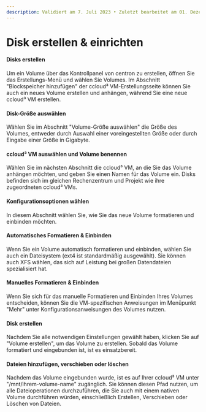 ```yaml
---
description: Validiert am 7. Juli 2023 • Zuletzt bearbeitet am 01. Dezember 2023
---
```


# Disk erstellen & einrichten

#### **Disks erstellen**

Um ein Volume über das Kontrollpanel von centron zu erstellen, öffnen Sie das Erstellungs-Menü und wählen Sie Volumes. Im Abschnitt "Blockspeicher hinzufügen" der ccloud³ VM-Erstellungsseite können Sie auch ein neues Volume erstellen und anhängen, während Sie eine neue ccloud³ VM erstellen.

#### **Disk-Größe auswählen**

Wählen Sie im Abschnitt "Volume-Größe auswählen" die Größe des Volumes, entweder durch Auswahl einer voreingestellten Größe oder durch Eingabe einer Größe in Gigabyte.

#### **ccloud³ VM auswählen und Volume benennen**

Wählen Sie im nächsten Abschnitt die ccloud³ VM, an die Sie das Volume anhängen möchten, und geben Sie einen Namen für das Volume ein. Disks befinden sich im gleichen Rechenzentrum und Projekt wie ihre zugeordneten ccloud³ VMs.

#### **Konfigurationsoptionen wählen**

In diesem Abschnitt wählen Sie, wie Sie das neue Volume formatieren und einbinden möchten.

#### **Automatisches Formatieren & Einbinden**

Wenn Sie ein Volume automatisch formatieren und einbinden, wählen Sie auch ein Dateisystem (ext4 ist standardmäßig ausgewählt). Sie können auch XFS wählen, das sich auf Leistung bei großen Datendateien spezialisiert hat.

#### **Manuelles Formatieren & Einbinden**

Wenn Sie sich für das manuelle Formatieren und Einbinden Ihres Volumes entscheiden, können Sie die VM-spezifischen Anweisungen im Menüpunkt "Mehr" unter Konfigurationsanweisungen des Volumes nutzen.

#### **Disk erstellen**

Nachdem Sie alle notwendigen Einstellungen gewählt haben, klicken Sie auf "Volume erstellen", um das Volume zu erstellen. Sobald das Volume formatiert und eingebunden ist, ist es einsatzbereit.

#### **Dateien hinzufügen, verschieben oder löschen**

Nachdem das Volume eingebunden wurde, ist es auf Ihrer ccloud³ VM unter "/mnt/ihrem-volume-name" zugänglich. Sie können diesen Pfad nutzen, um alle Dateioperationen durchzuführen, die Sie auch mit einem nativen Volume durchführen würden, einschließlich Erstellen, Verschieben oder Löschen von Dateien.
